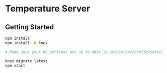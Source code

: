 # Temperature Server

## Getting Started

```bash
npm install
npm install -g knex

# Make sure your DB settings are up to date in src/server/config/settings.js

knex migrate:latest
npm start
```

